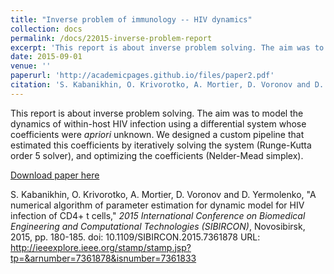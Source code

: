 ```yaml
---
title: "Inverse problem of immunology -- HIV dynamics"
collection: docs
permalink: /docs/22015-inverse-problem-report
excerpt: 'This report is about inverse problem solving. The aim was to model the dynamics of within-host HIV infection using a differential system whose coefficients were <i>apriori</i> unknown. We designed a custom pipeline that estimated this coefficients by iteratively solving the system (Runge-Kutta order 5 solver), and optimizing the coefficients (Nelder-Mead simplex).'
date: 2015-09-01
venue: ''
paperurl: 'http://academicpages.github.io/files/paper2.pdf'
citation: 'S. Kabanikhin, O. Krivorotko, A. Mortier, D. Voronov and D. Yermolenko. &quot;A numerical algorithm of parameter estimation for dynamic model for HIV infection of CD4+ t cells.&quot; <i>2015 International Conference on Biomedical Engineering and Computational Technologies (SIBIRCON)</i>. Novosibirsk, 2015, pp. 180-185.'
---
```

This report is about inverse problem solving. The aim was to model the dynamics of within-host HIV infection using a differential system whose coefficients were <i>apriori</i> unknown. We designed a custom pipeline that estimated this coefficients by iteratively solving the system (Runge-Kutta order 5 solver), and optimizing the coefficients (Nelder-Mead simplex).

[Download paper here](http://adelemortier.github.io/files/ipoi_re.pdf)

S. Kabanikhin, O. Krivorotko, A. Mortier, D. Voronov and D. Yermolenko, "A numerical algorithm of parameter estimation for dynamic model for HIV infection of CD4+ t cells," <i>2015 International Conference on Biomedical Engineering and Computational Technologies (SIBIRCON)</i>, Novosibirsk, 2015, pp. 180-185.
doi: 10.1109/SIBIRCON.2015.7361878
URL: http://ieeexplore.ieee.org/stamp/stamp.jsp?tp=&arnumber=7361878&isnumber=7361833
